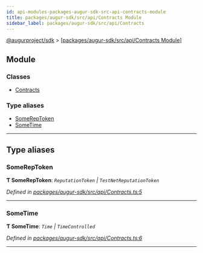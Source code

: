 ```yaml
---
id: api-modules-packages-augur-sdk-src-api-contracts-module
title: packages/augur-sdk/src/api/Contracts Module
sidebar_label: packages/augur-sdk/src/api/Contracts
---
```


[@augurproject/sdk](api-readme.md) > [[packages/augur-sdk/src/api/Contracts Module]](api-modules-packages-augur-sdk-src-api-contracts-module.md)

## Module

### Classes

* [Contracts](api-classes-packages-augur-sdk-src-api-contracts-contracts.md)

### Type aliases

* [SomeRepToken](api-modules-packages-augur-sdk-src-api-contracts-module.md#somereptoken)
* [SomeTime](api-modules-packages-augur-sdk-src-api-contracts-module.md#sometime)

---

## Type aliases

<a id="somereptoken"></a>

###  SomeRepToken

**Ƭ SomeRepToken**: *`ReputationToken` \| `TestNetReputationToken`*

*Defined in [packages/augur-sdk/src/api/Contracts.ts:5](https://github.com/AugurProject/augur/blob/0ea8996003/packages/augur-sdk/src/api/Contracts.ts#L5)*

___
<a id="sometime"></a>

###  SomeTime

**Ƭ SomeTime**: *`Time` \| `TimeControlled`*

*Defined in [packages/augur-sdk/src/api/Contracts.ts:6](https://github.com/AugurProject/augur/blob/0ea8996003/packages/augur-sdk/src/api/Contracts.ts#L6)*

___

